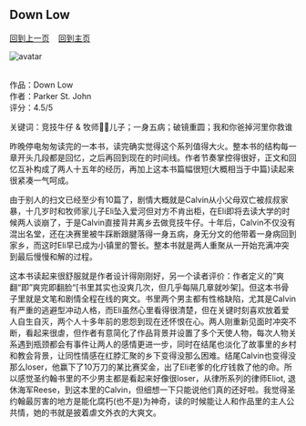 ## Down Low
[回到上一页](https://boheme130.github.io/Reviews/)  &nbsp;&nbsp;  [回到主页](https://boheme130.github.io/Fiction.git.io/)

![avatar](https://imgc.artprintimages.com/img/print/i-m-sorry-this-is-literally-my-first-rodeo-new-yorker-cartoon_u-l-pgpq8n0.jpg?artHeight=900&artPerspective=n&artWidth=900&background=fbfbfb)
<br>
<br>

作品：Down Low<br>
作者：Parker St. John<br>
评分：4.5/5<br>

关键词：竞技牛仔 & 牧师👮🏻儿子；一身五病；破镜重圆；我和你爸掉河里你救谁

昨晚停电匆匆读完的一本书，读完确实觉得这个系列值得大火。整本书的结构每一章开头几段都是回忆，之后再回到现在的时间线。作者节奏掌控得很好，正文和回忆互补构成了两人十五年的经历，再加上这本书篇幅很短(大概相当于中篇)读起来很紧凑一气呵成。

由于别人的扫文已经至少有10篇了，剧情大概就是Calvin从小父母双亡被叔叔家暴，十几岁时和牧师家儿子Eli坠入爱河但对方不肯出柜，在Eli即将去读大学的时候两人谈崩了，于是Calvin直接背井离乡去做竞技牛仔。十年后，Calvin不仅没有混出名堂，还在决赛里被牛踩断跟腱落得一身五病，身无分文的他带着一身病回到家乡，而这时Eli早已成为小镇里的警长。整本书就是两人重聚从一开始充满冲突到最后慢慢和解的过程。

这本书读起来很舒服就是作者设计得刚刚好，另一个读者评价：作者定义的”爽翻“即”爽完即翻脸“[书里其实也没爽几次，但几乎每隔几章就吵架]。但这本书骨子里就是文笔和剧情全程在线的爽文。书里两个男主都有性格缺陷，尤其是Calvin有严重的逃避型冲动人格，而Eli虽然心里看得很清楚，但在关键时刻喜欢放着爱人自生自灭，两个人十多年前的恩怨到现在还怀恨在心。两人刚重新见面时冲突不断，看起来很虐，但作者有意简化了作品背景并设置了多个天使人物，每次人物关系遇到瓶颈都会有事件让两人的感情更进一步，同时在结尾也淡化了故事里的乡村和教会背景，让同性情感在红脖汇聚的乡下变得没那么困难。结尾Calvin也变得没那么loser，他赢下了10万刀的某比赛奖金，出了Eli老爹的化疗钱救了他的命。所以感觉圣约翰书里的不少男主都是看起来好像很loser，从律所系列的律师Eliot, 退休海军Reese，到这本里的Calvin，但细想一下只能说他们真的还好啦。我觉得圣约翰最厉害的地方是能化腐朽(也不是)为神奇，读的时候能让人和作品里的主人公共情，她的书就是披着虐文外衣的大爽文。